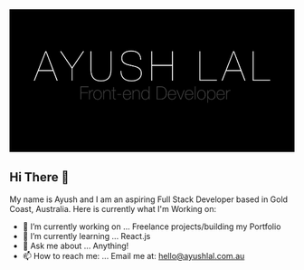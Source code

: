 <img src="GitHub_AyushLal_Banner.jpg" alt="Ayush Lal Banner">

## Hi There 👋

My name is Ayush and I am an aspiring Full Stack Developer based in Gold Coast, Australia. Here is currently what I'm Working on:

- 🔭 I’m currently working on ... Freelance projects/building my Portfolio
- 🌱 I’m currently learning ... React.js
- 💬 Ask me about ... Anything!
- 📫 How to reach me: ... Email me at: hello@ayushlal.com.au
